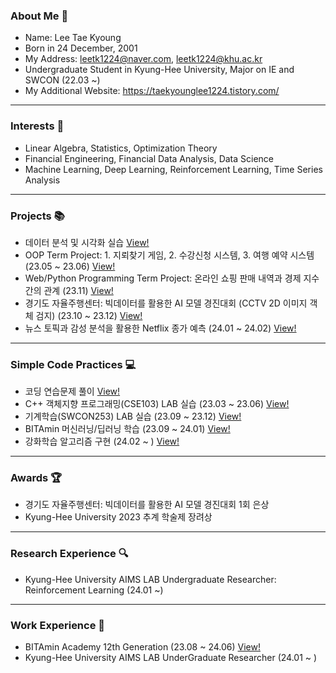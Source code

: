 ### About Me 👋

- Name: Lee Tae Kyoung
- Born in 24 December, 2001
- My Address: leetk1224@naver.com, leetk1224@khu.ac.kr
- Undergraduate Student in Kyung-Hee University, Major on IE and SWCON (22.03 ~)
- My Additional Website: https://taekyounglee1224.tistory.com/

---

### Interests 📗

- Linear Algebra, Statistics, Optimization Theory
- Financial Engineering, Financial Data Analysis, Data Science
- Machine Learning, Deep Learning, Reinforcement Learning, Time Series Analysis

---

### Projects 📚

- 데이터 분석 및 시각화 실습 <a href = "https://github.com/taekyounglee1224/Data-Science/tree/main">View!</a>
- OOP Term Project: 1. 지뢰찾기 게임, 2. 수강신청 시스템, 3. 여행 예약 시스템 (23.05 ~ 23.06) <a href = "https://github.com/taekyounglee1224/KHU-School-Projects/tree/main/OOP%20(CSE103)/Projects">View!</a>
- Web/Python Programming Term Project: 온라인 쇼핑 판매 내역과 경제 지수 간의 관계 (23.11) <a href = "https://github.com/taekyounglee1224/KHU-School-Projects/tree/main/Web%20Python%20Programming%20(SWCON104)/Projects">View!</a>
- 경기도 자율주행센터: 빅데이터를 활용한 AI 모델 경진대회 (CCTV 2D 이미지 객체 검지) (23.10 ~ 23.12) <a href = "https://github.com/taekyounglee1224/KyungGI-Self-Driving-Car-AI-Contest">View!</a>
- 뉴스 토픽과 감성 분석을 활용한 Netflix 종가 예측 (24.01 ~ 24.02) <a href = "https://github.com/taekyounglee1224/Bitamin/tree/main/DL%20Session/Projects/Stock%20Price%20Prediction%20with%20News%20Topic">View!</a>

---
### Simple Code Practices 💻

- 코딩 연습문제 풀이 <a href = "https://github.com/taekyounglee1224/Python-Works/tree/main/coding%20practice">View!</a>
- C++ 객체지향 프로그래밍(CSE103) LAB 실습 (23.03 ~ 23.06) <a href = "https://github.com/taekyounglee1224/KHU-School-Projects/tree/main/OOP%20(CSE103)/Lab%20Excercises">View!</a>
- 기계학습(SWCON253) LAB 실습 (23.09 ~ 23.12) <a href = "https://github.com/taekyounglee1224/KHU-School-Projects/tree/main/Machine%20Learning%20(SWCON253)">View!</a>
- BITAmin 머신러닝/딥러닝 학습 (23.09 ~ 24.01) <a href = "https://github.com/taekyounglee1224/Bitamin">View!</a>
- 강화학습 알고리즘 구현 (24.02 ~ ) <a href = "https://github.com/taekyounglee1224/Reinforcement-Learning/tree/main/Algorithms">View!</a>

---
### Awards 🏆

- 경기도 자율주행센터: 빅데이터를 활용한 AI 모델 경진대회 1회 은상
- Kyung-Hee University 2023 추계 학술제 장려상
  
---
### Research Experience 🔍

- Kyung-Hee University AIMS LAB Undergraduate Researcher: Reinforcement Learning (24.01 ~)

---
### Work Experience 📝

- BITAmin Academy 12th Generation (23.08 ~ 24.06) <a href = "https://github.com/taekyounglee1224/Bitamin/tree/main">View!</a>
- Kyung-Hee University AIMS LAB UnderGraduate Researcher (24.01 ~ )

  
<!--
**taekyounglee1224/taekyounglee1224** is a ✨ _special_ ✨ repository because its `README.md` (this file) appears on your GitHub profile.

Here are some ideas to get you started:

- 🔭 I’m currently working on ...
- 🌱 I’m currently learning ...
- 👯 I’m looking to collaborate on ...
- 🤔 I’m looking for help with ...
- 💬 Ask me about ...
- 📫 How to reach me: ...
- 😄 Pronouns: ...
- ⚡ Fun fact: ...
-->
